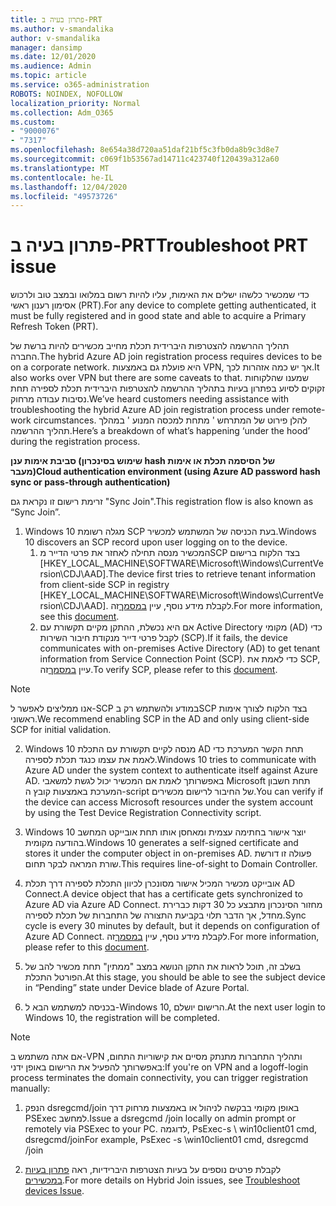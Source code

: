 ```yaml
---
title: פתרון בעיה ב-PRT
ms.author: v-smandalika
author: v-smandalika
manager: dansimp
ms.date: 12/01/2020
ms.audience: Admin
ms.topic: article
ms.service: o365-administration
ROBOTS: NOINDEX, NOFOLLOW
localization_priority: Normal
ms.collection: Adm_O365
ms.custom:
- "9000076"
- "7317"
ms.openlocfilehash: 8e654a38d720aa51daf21bf5c3fb0da8b9c3d8e7
ms.sourcegitcommit: c069f1b53567ad14711c423740f120439a312a60
ms.translationtype: MT
ms.contentlocale: he-IL
ms.lasthandoff: 12/04/2020
ms.locfileid: "49573726"
---
```

# <a name="troubleshoot-prt-issue"></a><span data-ttu-id="5e676-102">פתרון בעיה ב-PRT</span><span class="sxs-lookup"><span data-stu-id="5e676-102">Troubleshoot PRT issue</span></span>

<span data-ttu-id="5e676-103">כדי שמכשיר כלשהו ישלים את האימות, עליו להיות רשום במלואו ובמצב טוב ולרכוש אסימון רענון ראשי (PRT).</span><span class="sxs-lookup"><span data-stu-id="5e676-103">For any device to complete getting authenticated, it must be fully registered and in good state and able to acquire a Primary Refresh Token (PRT).</span></span>

<span data-ttu-id="5e676-104">תהליך ההרשמה להצטרפות היברידית תכלת מחייב מכשירים להיות ברשת של החברה.</span><span class="sxs-lookup"><span data-stu-id="5e676-104">The hybrid Azure AD join registration process requires devices to be on a corporate network.</span></span> <span data-ttu-id="5e676-105">היא פועלת גם באמצעות VPN, אך יש כמה אזהרות לכך.</span><span class="sxs-lookup"><span data-stu-id="5e676-105">It also works over VPN but there are some caveats to that.</span></span> <span data-ttu-id="5e676-106">שמענו שהלקוחות זקוקים לסיוע בפתרון בעיות בתהליך ההרשמה להצטרפות היברידית תכלת לספירה תחת נסיבות עבודה מרחוק.</span><span class="sxs-lookup"><span data-stu-id="5e676-106">We’ve heard customers needing assistance with troubleshooting the hybrid Azure AD join registration process under remote-work circumstances.</span></span> <span data-ttu-id="5e676-107">להלן פירוט של המתרחש ' מתחת למכסה המנוע ' במהלך תהליך ההרשמה.</span><span class="sxs-lookup"><span data-stu-id="5e676-107">Here’s a breakdown of what’s happening ‘under the hood’ during the registration process.</span></span>

<span data-ttu-id="5e676-108">**סביבת אימות ענן (שימוש בסינכרון hash של הסיסמה תכלת או אימות מעבר)**</span><span class="sxs-lookup"><span data-stu-id="5e676-108">**Cloud authentication environment (using Azure AD password hash sync or pass-through authentication)**</span></span>

<span data-ttu-id="5e676-109">זרימת רישום זו נקראת גם "Sync Join".</span><span class="sxs-lookup"><span data-stu-id="5e676-109">This registration flow is also known as “Sync Join”.</span></span>

1. <span data-ttu-id="5e676-110">Windows 10 מגלה רשומת SCP בעת הכניסה של המשתמש למכשיר.</span><span class="sxs-lookup"><span data-stu-id="5e676-110">Windows 10 discovers an SCP record upon user logging on to the device.</span></span>
    1. <span data-ttu-id="5e676-111">המכשיר מנסה תחילה לאחזר את פרטי הדייר מSCP בצד הלקוח ברישום [HKEY_LOCAL_MACHINE\SOFTWARE\Microsoft\Windows\CurrentVersion\CDJ\AAD].</span><span class="sxs-lookup"><span data-stu-id="5e676-111">The device first tries to retrieve tenant information from client-side SCP in registry [HKEY_LOCAL_MACHINE\SOFTWARE\Microsoft\Windows\CurrentVersion\CDJ\AAD].</span></span> <span data-ttu-id="5e676-112">לקבלת מידע נוסף, עיין [במסמך](https://docs.microsoft.com/azure/active-directory/devices/hybrid-azuread-join-control)זה.</span><span class="sxs-lookup"><span data-stu-id="5e676-112">For more information, see this [document](https://docs.microsoft.com/azure/active-directory/devices/hybrid-azuread-join-control).</span></span>
    2. <span data-ttu-id="5e676-113">אם היא נכשלת, ההתקן מקיים תקשורת עם Active Directory מקומי (AD) כדי לקבל פרטי דייר מנקודת חיבור השירות (SCP).</span><span class="sxs-lookup"><span data-stu-id="5e676-113">If it fails, the device communicates with on-premises Active Directory (AD) to get tenant information from Service Connection Point (SCP).</span></span> <span data-ttu-id="5e676-114">כדי לאמת את SCP, עיין [במסמך](https://docs.microsoft.com/azure/active-directory/devices/hybrid-azuread-join-manual#configure-a-service-connection-point)זה.</span><span class="sxs-lookup"><span data-stu-id="5e676-114">To verify SCP, please refer to this [document](https://docs.microsoft.com/azure/active-directory/devices/hybrid-azuread-join-manual#configure-a-service-connection-point).</span></span> 

> [!NOTE]
> <span data-ttu-id="5e676-115">אנו ממליצים לאפשר ל-SCP במודע ולהשתמש רק בSCP בצד הלקוח לצורך אימות ראשוני.</span><span class="sxs-lookup"><span data-stu-id="5e676-115">We recommend enabling SCP in the AD and only using client-side SCP for initial validation.</span></span>

2. <span data-ttu-id="5e676-116">Windows 10 מנסה לקיים תקשורת עם התכלת AD תחת הקשר המערכת כדי לאמת את עצמו כנגד תכלת לספירה.</span><span class="sxs-lookup"><span data-stu-id="5e676-116">Windows 10 tries to communicate with Azure AD under the system context to authenticate itself against Azure AD.</span></span> <span data-ttu-id="5e676-117">באפשרותך לאמת אם המכשיר יכול לגשת למשאבי Microsoft תחת חשבון המערכת באמצעות קובץ ה-script של החיבור לרישום מכשירים.</span><span class="sxs-lookup"><span data-stu-id="5e676-117">You can verify if the device can access Microsoft resources under the system account by using the Test Device Registration Connectivity script.</span></span>

3. <span data-ttu-id="5e676-118">Windows 10 יוצר אישור בחתימה עצמית ומאחסן אותו תחת אובייקט המחשב בהודעה מקומית.</span><span class="sxs-lookup"><span data-stu-id="5e676-118">Windows 10 generates a self-signed certificate and stores it under the computer object in on-premises AD.</span></span> <span data-ttu-id="5e676-119">פעולה זו דורשת שורת המראה לבקר תחום.</span><span class="sxs-lookup"><span data-stu-id="5e676-119">This requires line-of-sight to Domain Controller.</span></span>

4. <span data-ttu-id="5e676-120">אובייקט מכשיר המכיל אישור מסונכרן לכיוון התכלת לספירה דרך תכלת AD Connect.</span><span class="sxs-lookup"><span data-stu-id="5e676-120">A device object that has a certificate gets synchronized to Azure AD via Azure AD Connect.</span></span> <span data-ttu-id="5e676-121">מחזור הסינכרון מתבצע כל 30 דקות כברירת מחדל, אך הדבר תלוי בקביעת התצורה של התחברות של תכלת לספירה.</span><span class="sxs-lookup"><span data-stu-id="5e676-121">Sync cycle is every 30 minutes by default, but it depends on configuration of Azure AD Connect.</span></span> <span data-ttu-id="5e676-122">לקבלת מידע נוסף, עיין [במסמך](https://docs.microsoft.com/azure/active-directory/hybrid/how-to-connect-sync-configure-filtering#organizational-unitbased-filtering)זה.</span><span class="sxs-lookup"><span data-stu-id="5e676-122">For more information, please refer to this [document](https://docs.microsoft.com/azure/active-directory/hybrid/how-to-connect-sync-configure-filtering#organizational-unitbased-filtering).</span></span>

5. <span data-ttu-id="5e676-123">בשלב זה, תוכל לראות את התקן הנושא במצב "ממתין" תחת מכשיר להב של הפורטל התכלת.</span><span class="sxs-lookup"><span data-stu-id="5e676-123">At this stage, you should be able to see the subject device in “Pending” state under Device blade of Azure Portal.</span></span>

6. <span data-ttu-id="5e676-124">בכניסה למשתמש הבא ל-Windows 10, הרישום יושלם.</span><span class="sxs-lookup"><span data-stu-id="5e676-124">At the next user login to Windows 10, the registration will be completed.</span></span> 

> [!NOTE]
> <span data-ttu-id="5e676-125">אם אתה משתמש ב-VPN ותהליך התחברות מתנתק מסיים את קישוריות התחום, באפשרותך להפעיל את הרישום באופן ידני:</span><span class="sxs-lookup"><span data-stu-id="5e676-125">If you're on VPN and a logoff-login process terminates the domain connectivity, you can trigger registration manually:</span></span>
 1. <span data-ttu-id="5e676-126">הנפק dsregcmd/join באופן מקומי בבקשה לניהול או באמצעות מרחוק דרך PSExec למחשב.</span><span class="sxs-lookup"><span data-stu-id="5e676-126">Issue a dsregcmd /join locally on admin prompt or remotely via PSExec to your PC.</span></span> <span data-ttu-id="5e676-127">לדוגמה, PsExec-s \\ win10client01 cmd, dsregcmd/join</span><span class="sxs-lookup"><span data-stu-id="5e676-127">For example, PsExec -s \\win10client01 cmd, dsregcmd /join</span></span>

 2. <span data-ttu-id="5e676-128">לקבלת פרטים נוספים על בעיות הצטרפות היברידיות, ראה [פתרון בעיות במכשירים](https://techcommunity.microsoft.com/t5/azure-active-directory-identity/azure-ad-mailbag-frequent-questions-about-using-device-based/ba-p/1257344).</span><span class="sxs-lookup"><span data-stu-id="5e676-128">For more details on Hybrid Join issues, see [Troubleshoot devices Issue](https://techcommunity.microsoft.com/t5/azure-active-directory-identity/azure-ad-mailbag-frequent-questions-about-using-device-based/ba-p/1257344).</span></span>
